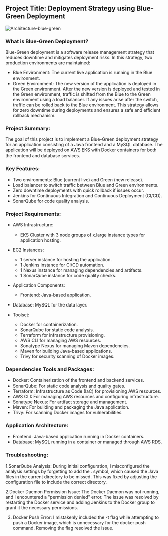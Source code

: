 ## Project Title: Deployment Strategy using Blue-Green Deployment
![Architecture-blue-green](https://github.com/user-attachments/assets/2790a8da-29b8-48a6-b971-13078b195ae8)

### What is Blue-Green Deployment?
Blue-Green deployment is a software release management strategy that reduces downtime and mitigates deployment risks. In this strategy, two production environments are maintained:

- Blue Environment: The current live application is running in the Blue environment.
- Green Environment: The new version of the application is deployed in the Green environment.
After the new version is deployed and tested in the Green environment, traffic is shifted from the Blue to the Green environment using a load balancer. If any issues arise after the switch, traffic can be rolled back to the Blue environment. This strategy allows for zero downtime during deployments and ensures a safe and efficient rollback mechanism.

### Project Summary:
The goal of this project is to implement a Blue-Green deployment strategy for an application consisting of a Java frontend and a MySQL database. The application will be deployed on AWS EKS with Docker containers for both the frontend and database services.

### Key Features:
- Two environments: Blue (current live) and Green (new release).
- Load balancer to switch traffic between Blue and Green environments.
- Zero downtime deployments with quick rollback if issues occur.
- Jenkins for Continuous Integration and Continuous Deployment (CI/CD).
- SonarQube for code quality analysis.

### Project Requirements:

- AWS Infrastructure:
   - EKS Cluster with 3 node groups of x.large instance types for application hosting.
 - EC2 Instances:
   - 1 server instance for hosting the application.
   - 1 Jenkins instance for CI/CD automation.
   - 1 Nexus instance for managing dependencies and artifacts.
   - 1 SonarQube instance for code quality checks.
 - Application Components:
 
   - Frontend: Java-based application.
 - Database: MySQL for the data layer.

- Toolset:

  - Docker for containerization.
  - SonarQube for static code analysis.
  - Terraform for infrastructure provisioning.
  - AWS CLI for managing AWS resources.
  - Sonatype Nexus for managing Maven dependencies.
  - Maven for building Java-based applications.
  - Trivy for security scanning of Docker images.

### Dependencies Tools and Packages:

  - Docker: Containerization of the frontend and backend services.
  - SonarQube: For static code analysis and quality gates.
  - Terraform: Infrastructure as Code (IaC) for provisioning AWS resources.
  - AWS CLI: For managing AWS resources and configuring infrastructure.
  - Sonatype Nexus: For artifact storage and management.
  - Maven: For building and packaging the Java application.
  - Trivy: For scanning Docker images for vulnerabilities.

### Application Architecture:

- Frontend: Java-based application running in Docker containers.
- Database: MySQL running in a container or managed through AWS RDS.

### Troubleshooting:

1.SonarQube Analysis: During initial configuration, I misconfigured the analysis settings by forgetting to add the . symbol, which caused the Java files in the current directory to be missed. This was fixed by adjusting the configuration file to 
  include the correct directory.

2.Docker Daemon Permission Issue: The Docker Daemon was not running, and I encountered a "permission denied" error. The issue was resolved by restarting the Docker service and adding Jenkins to the Docker group to grant it the necessary 
  permissions.

3. Docker Push Error: I mistakenly included the -t flag while attempting to push a Docker image, which is unnecessary for the docker push command. Removing the flag resolved the issue.
